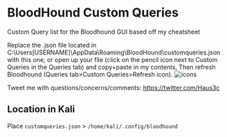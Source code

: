 # BloodHound Custom Queries
Custom Query list for the Bloodhound GUI based off my cheatsheet

Replace the .json file located in C:\Users\[USERNAME]\AppData\Roaming\BloodHound\customqueries.json with this one, or open up your file (click on the pencil icon next to Custom Queries in the Queries tab) and copy+paste in my contents, Then refresh Bloodhound (Queries tab>Custom Queries>Refresh icon).
![icons](https://i.imgur.com/LHsW0fW.png)

Tweet me with questions/concerns/comments: https://twitter.com/Haus3c 

## Location in Kali
Place `customqueries.json` > `/home/kali/.config/bloodhound` 
